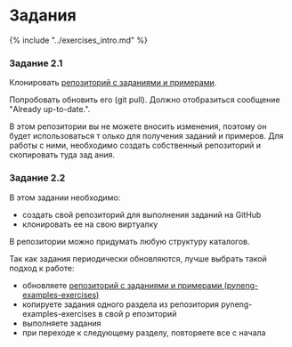 # Задания

{% include "../exercises_intro.md" %}

### Задание 2.1

Клонировать [репозиторий с заданиями и примерами](https://github.com/natenka/pyneng-examples-exercises).

Попробовать обновить его (git pull). Должно отобразиться сообщение "Already up-to-date.".

В этом репозитории вы не можете вносить изменения, поэтому он будет использоваться т
олько для получения заданий и примеров.
Для работы с ними, необходимо создать собственный репозиторий и скопировать туда зад
ания.


### Задание 2.2

В этом задании необходимо:

* создать свой репозиторий для выполнения заданий на GitHub
* клонировать ее на свою виртуалку

В репозитории можно придумать любую структуру каталогов.

Так как задания периодически обновляются, лучше выбрать такой подход к работе:

* обновляете [репозиторий с заданиями и примерами (pyneng-examples-exercises)](https://github.com/natenka/pyneng-examples-exercises)
* копируете задания одного раздела из репозитория pyneng-examples-exercises в свой р
епозиторий
* выполняете задания
* при переходе к следующему разделу, повторяете все с начала

